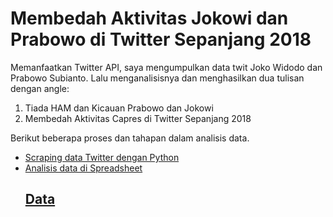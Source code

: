 # Membedah Aktivitas Jokowi dan Prabowo di Twitter Sepanjang 2018

Memanfaatkan Twitter API, saya mengumpulkan data twit Joko Widodo dan Prabowo Subianto. Lalu menganalisisnya dan menghasilkan dua tulisan dengan angle: 
1. Tiada HAM dan Kicauan Prabowo dan Jokowi
2. Membedah Aktivitas Capres di Twitter Sepanjang 2018

Berikut beberapa proses dan tahapan dalam analisis data. 

<ul>
  <li><a href="https://github.com/wanulfa/Scrape-Twitter-Data-Using-Python/blob/master/Python"> Scraping data Twitter dengan Python
<li>Analisis data di Spreadsheet 
  
  
## Data






